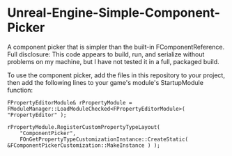 # Unreal-Engine-Simple-Component-Picker
A component picker that is simpler than the built-in FComponentReference. Full disclosure: This code appears to build, run, and serialize without problems on my machine, but I have not tested it in a full, packaged build. 

To use the component picker, add the files in this repository to your project, then add the following lines to your game's module's StartupModule function:

    FPropertyEditorModule& rPropertyModule = FModuleManager::LoadModuleChecked<FPropertyEditorModule>( "PropertyEditor" );

    rPropertyModule.RegisterCustomPropertyTypeLayout(
        "ComponentPicker",
        FOnGetPropertyTypeCustomizationInstance::CreateStatic( &FComponentPickerCustomization::MakeInstance ) );
